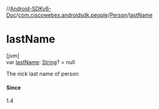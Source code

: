 //[Android-SDKv6-Doc](../../../index.md)/[com.ciscowebex.androidsdk.people](../index.md)/[Person](index.md)/[lastName](last-name.md)

# lastName

[jvm]\
var [lastName](last-name.md): [String](https://kotlinlang.org/api/latest/jvm/stdlib/kotlin/-string/index.html)? = null

The nick last name of person

#### Since

1.4
